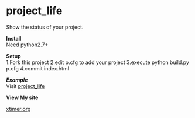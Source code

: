 project_life
============

Show the status of your project.

****Install****  
Need python2.7+

****Setup****  
1.Fork this project
2.edit p.cfg to add your project 
3.execute python build.py p.cfg
4.commit index.html

***Example***  
Visit [project_life][1]

****View My site****

[xtimer.org](http://xtimer.org)


[1]:http://git.xtimer.org/project_life
